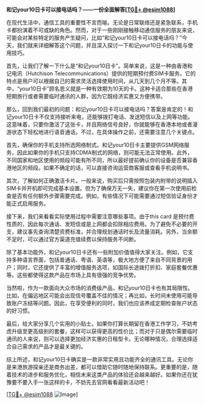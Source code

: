 **和记your10日卡可以接电话吗？——一份全面解答[[TG💪+ @esim1088](https://t.me/s/esim1088)]**

在现代生活中，通信工具的重要性不言而喻。无论是日常联络还是紧急联系，手机卡都扮演着不可或缺的角色。然而，对于一些刚刚接触移动通信服务的朋友来说，可能会对某些特定的服务产生疑问，比如“和记your10日卡可以接电话吗？”今天，我们就来详细解答这个问题，并且深入探讨一下和记your10日卡的功能与使用技巧。

首先，让我们了解一下什么是“和记your10日卡”。简单来说，这是一种由香港和记电讯（Hutchison Telecommunications）提供的短期预付费SIM卡服务。它的特点是用户可以根据自己的需求灵活选择使用时间，从几天到几个月不等。其中，“your10日卡”顾名思义就是一种有效期为10天的卡。这种卡适合那些在香港短期旅行或者需要临时通讯的人群，因为它既经济实惠又方便携带。

那么，回到我们最初的问题：和记your10日卡可以接电话吗？答案是肯定的！和记your10日卡不仅支持接听来电，还能够拨打电话、发送短信以及上网等功能。这意味着，只要你激活了这张卡，并且网络信号良好，你就能够在香港本地或者漫游状态下轻松地进行语音通话。不过，在具体操作之前，还需要注意几个关键点。

首先，确保你的手机支持所选网络制式。和记your10日卡主要提供GSM网络服务，因此如果你的手机只支持CDMA制式的网络，则可能无法正常使用。此外，不同国家和地区使用的频段可能有所不同，所以最好提前确认你的设备是否兼容香港地区的频段。如果不确定的话，可以直接咨询运营商客服或查看手机说明书。

其次，了解如何正确激活卡片。一般来说，购买后只需按照包装内附带的说明插入SIM卡并开机即可完成基本设置。但为了确保万无一失，建议你在第一次使用前检查是否有任何额外步骤需要完成。例如，有些情况下可能需要通过短信验证身份才能正式启用服务。

接下来，我们来看看实际使用过程中需要注意哪些事项。由于this card 是预付费性质的，因此每次通话、发短信或是上网都会扣除相应费用。为了避免不必要的开支，建议事先查询清楚资费标准，并合理规划通话时长及流量消耗。另外，当余额不足时，可以通过官方渠道充值续费以保持服务不间断。

除了基本功能外，和记your10日卡还有一些附加价值值得大家关注。例如，它支持多种语言界面，包括普通话、粤语、英语等，极大地方便了来自不同背景的用户；同时，它还提供了丰富的增值服务选项，如国际长途拨打折扣、家庭套餐优惠等。这些都使得这款产品在市场上具有很强的竞争优势。

当然啦，作为一款面向大众市场的消费级产品，和记your10日卡也有其局限性。比如，在偏远地区可能会出现信号覆盖不佳的情况；再比如，长时间未使用可能导致账户冻结等问题。因此，在享受便利的同时，我们也应该养成定期检查账户状态的好习惯。

最后，给大家分享几个实用的小贴士。如果你打算长期留在香港工作学习，不妨考虑升级至更高级别的套餐，这样可以获得更高的性价比；而对于只是偶尔需要临时通讯的人来说，则可以选择更加经济实惠的日租型卡。无论哪种情况，合理选择适合自己需求的产品才是最关键的。

综上所述，和记your10日卡确实是一款非常实用且功能齐全的通讯工具。无论你是来港旅游探亲还是商务出差，都可以借助它随时随地保持联系。更重要的是，随着技术的进步和服务优化，相信未来这类产品的体验还会越来越好。如果你还在犹豫要不要入手一张这样的卡，不妨先去官网看看最新活动吧！

[[TG💪+ @esim1088](https://t.me/s/esim1088) ![Image](https://i.postimg.cc/4NQfJmqS/Snipaste-2025-05-13-00-14-12.png)]